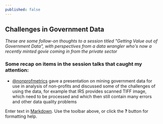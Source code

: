 ```yaml
---
published: false
---
```


## Challenges in Government Data

_These are some follow-on thoughts to a session titled "Getting Value out of Government Data", with perspectives from a data wrangler who's now a recently minted  govie coming in from the private sector_

### Some recap on items in the session talks that caught my attention:

- [@nonprofmetrics](http://twitter.com/nonprofmetrics) gave a presentation on mining government data for use in analysis of non-profits and discussed some of the challenges of using the data, for example that IRS provides scanned TIFF image, which need to be processed and which then still contain many errors and other data quality  problems


Enter text in [Markdown](http://daringfireball.net/projects/markdown/). Use the toolbar above, or click the **?** button for formatting help.
